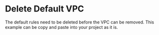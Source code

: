 # Delete Default VPC

The default rules need to be deleted before the VPC can be removed.  This example can be copy and paste into your project as it is.
